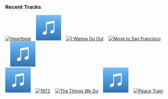 ### Recent Tracks
[<img src='https://lastfm.freetls.fastly.net/i/u/300x300/b9b4d47b22f84d1acd3cbce1e6430c6f.png' width='16%' height='16%' alt='Heartbeat'>](https://www.last.fm/music/satellite%2bstories/_/heartbeat)&nbsp;&nbsp;&nbsp;&nbsp;[<img src='https://github.com/atfinke/atfinke/blob/master/placeholder.jpeg?raw=true' width='16%' height='16%' alt='Into The Storm'>](https://www.last.fm/music/banners/_/into%2bthe%2bstorm)&nbsp;&nbsp;&nbsp;&nbsp;[<img src='https://lastfm.freetls.fastly.net/i/u/300x300/5c8bf9bf8457852a2034b5699574a1f9.png' width='16%' height='16%' alt='I Wanna Go Out'>](https://www.last.fm/music/american%2bauthors/_/i%2bwanna%2bgo%2bout)&nbsp;&nbsp;&nbsp;&nbsp;[<img src='https://lastfm.freetls.fastly.net/i/u/300x300/c1eea335d6f3b05e23c657ce344adccb.png' width='16%' height='16%' alt='Move to San Francisco'>](https://www.last.fm/music/circa%2bwaves/_/move%2bto%2bsan%2bfrancisco)&nbsp;&nbsp;&nbsp;&nbsp;[<img src='https://github.com/atfinke/atfinke/blob/master/placeholder.jpeg?raw=true' width='16%' height='16%' alt='Giants'>](https://www.last.fm/music/jackson%2bguthy/_/giants)&nbsp;&nbsp;&nbsp;&nbsp;<br>[<img src='https://github.com/atfinke/atfinke/blob/master/placeholder.jpeg?raw=true' width='16%' height='16%' alt='Pieces'>](https://www.last.fm/music/landon%2bconrath/_/pieces)&nbsp;&nbsp;&nbsp;&nbsp;[<img src='https://lastfm.freetls.fastly.net/i/u/300x300/a5f35a3f25fe0626a1a48784fa779d4b.png' width='16%' height='16%' alt='1972'>](https://www.last.fm/music/josh%2brouse/_/1972)&nbsp;&nbsp;&nbsp;&nbsp;[<img src='https://lastfm.freetls.fastly.net/i/u/300x300/b3528e4ae6c3e2f56dd28c40b596f658.png' width='16%' height='16%' alt='The Things We Do'>](https://www.last.fm/music/foster%2bthe%2bpeople/_/the%2bthings%2bwe%2bdo)&nbsp;&nbsp;&nbsp;&nbsp;[<img src='https://github.com/atfinke/atfinke/blob/master/placeholder.jpeg?raw=true' width='16%' height='16%' alt='Ready'>](https://www.last.fm/music/alessia%2bcara/_/ready)&nbsp;&nbsp;&nbsp;&nbsp;[<img src='https://lastfm.freetls.fastly.net/i/u/300x300/90ab78aca107489ab4cd9f7eca841f67.png' width='16%' height='16%' alt='Peace Train'>](https://www.last.fm/music/yusuf/_/peace%2btrain)&nbsp;&nbsp;&nbsp;&nbsp;<br>